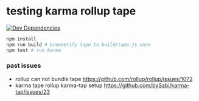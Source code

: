 # testing karma rollup tape

[![Dev Dependencies](https://img.shields.io/david/dev/thisconnect/test-karma-rollup-tape.svg?style=flat-square&maxAge=1800)](https://david-dm.org/thisconnect/test-karma-rollup-tape?type=dev)


```bash
npm install
npm run build # browserify tape to build/tape.js once
npm test # run karma
```

### past issues
- rollup can not bundle tape https://github.com/rollup/rollup/issues/1072
- karma tape rollup karma-tap setup https://github.com/bySabi/karma-tap/issues/23
